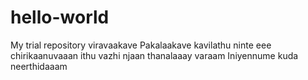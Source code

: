 # hello-world
My trial repository
viravaakave Pakalaakave
kavilathu ninte eee chirikaanuvaaan
ithu vazhi njaan thanalaaay varaam
Iniyennume kuda neerthidaaam
